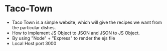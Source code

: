 # Taco-Town

- Taco Town is a simple website, which will give the recipes we want from the particular dishes.
- How to implement JS Object to JSON and JSON to JS Object.
- By using "Node" + "Express" to render the ejs file
- Local Host port 3000
